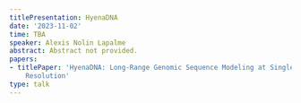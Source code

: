 ```yaml
---
titlePresentation: HyenaDNA
date: '2023-11-02'
time: TBA
speaker: Alexis Nolin Lapalme
abstract: Abstract not provided.
papers:
- titlePaper: 'HyenaDNA: Long-Range Genomic Sequence Modeling at Single Nucleotide
    Resolution'
type: talk
---
```

